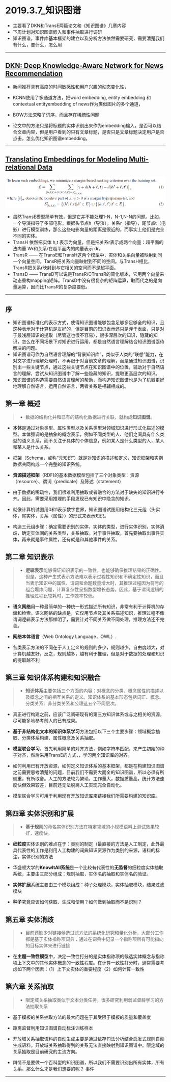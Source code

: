 ﻿# 2019.3.7_知识图谱

* 主要看了DKN和TransE两篇论文和《知识图谱》几章内容
* 下周计划对知识图谱嵌入和事件抽取进行调研
* 知识图谱，事件库基本框架的建立以及分析方法依然需要研究，需要清楚我们有什么，要什么，怎么用


---
## [DKN: Deep Knowledge-Aware Network for News Recommendation](https://arxiv.org/pdf/1801.08284v1.pdf)

* 新闻推荐具有高度的时间敏感性和用户兴趣的动态变化性，
* KCNN使用了多通道方法，把word embedding, entity embedding 和 contextual entityembedding of news作为类似图片的多个通道， 
* BOW方法忽略了词序，而且存在稀疏性问题

* 论文中的方法只是将标题的实体识别出来作为embedding输入，是否可以结合文章内容，但是用户看到的只有文章标题，是否只是文章标题决定用户是否点击，怎么优化知识图谱embedding，

---
## [Translating Embeddings for Modeling Multi-relational Data](https://www.utc.fr/~bordesan/dokuwiki/_media/en/transe_nips13.pdf)

![](https://github.com/qiuxingfa/picture_/blob/master/2019/e28231c59130a3e2f27094c0bacf12c.png)<br>

* 虽然TransE模型简单有效，但是它并不能处理1-N，N-1,N-N的问题。比如，一个导演指导了多部电影，根据头节点h（导演），关系r（指导），尾节点t（电影）进行模型训练，那么这些电影向量的距离是很近的，而事实上他们是完全不同的实体。 
* TransH 依然把实体 h,t 表示为向量，但是把关系r表示成两个向量：超平面的法向量 Wr和关系r在超平面内的向量表示 dr。
* TransR —— 在TransE和TransH这两个模型中，实体和关系向量被映射到同一个向量空间。TansR把关系向量映射到不同的空间。与TransH相比，TransR把关系r映射到与它相关的空间而不是超平面。
* TransD —— TransD可以说是TransR/CTransR的简化版本，它用两个向量来动态重构mapping矩阵。TransD中没有很复杂的矩阵运算，取而代之的是向量运算，因而比TransR的复杂度要低。

---
## 序
* 知识图谱标准化的表示方式，使得知识图谱能够包含足够多足够全的知识，且这种表示对于计算机是友好的，但是目前的知识表示还只是浮于表面，只是对于最浅层知识的提取（尽管这也很不容易），很多深层次的知识，隐藏的知识，怎么在不同场景下对知识进行运用，都是自然语言理解结合知识图谱亟待解决的问题。
* 知识图谱可作为自然语言理解的“背景知识库”，类似于人类的“联想”能力，在对文字进行理解处理时，不再限于对当前文章的理解，而是通过知识图谱，识别出一些关键节点，通过这些关键节点在知识图谱中的位置，辅助对于自然语言的理解，尝试从知识图谱中了解一些隐藏的知识，提取更高层次的知识。
* 知识图谱的构造需要自然语言理解的帮助，而构造知识图谱也是为了机器更好地理解自然语言，运用自然语言，两者关系是相辅相成的。

## 第一章 概述
> * 数据的结构化并和已有的结构化数据进行关联，就构成**知识图谱**。
* **本体**是通过对象类型、属性类型以及关系类型对领域知识进行形式化描述的模型。本体强调的是抽象的概念表示，例如不同类型的人、他们之间具有什么类型的语义关系，而不关注于具体的个体信息，例如某人是什么类型的人，某人和某人是什么关系。
* 框架（Schema，或称“元知识”）就是对知识的描述和定义，知识框架和实例数据共同构成一个完整的知识系统。
* **资源描述框架**（RDF)的基本数据模型包括了三个对象类型：资源（resource）、谓词（predicate）及陈述（statement）
* 由于数据的稀疏性，我们很难利用抽取或者融合的方法对于缺失的知识进行补齐。因此，需要采用推理的手段发现已有知识中隐含的知识。

* 就像计算机试图用0和1表示数字世界，知识图谱试图用结构化三元组（头实体，尾实体，关系（属性））的形式来表示知识。
* 构造三元组步骤：确定需要识别的实体，实体的类型，进行实体识别，实体消歧，确定实体间的关系类型，关系抽取。对于事件抽取，首先要抽取出事件实体，再来就是事件属性，还有就是和其他事件的关系。

## 第二章 知识表示
> * **逻辑表示**能够保证知识表示的一致性，也能够确保推理结果的正确性。但是，这种产生式表示方法难以表示过程性知识和不确定性知识，而且当表示知识中的属性、谓词和命题数量增大时，其推理过程因为符号的组合爆炸问题，计算复杂性呈指数型增长态势。因此，基于谓词逻辑的推理过程比较耗时，工作效率较低。
* **语义网络**用一种最简单的一种统一形式描述所有知识，非常有利于计算机的存储和检索。语义网络的缺点是，它仅用节点及其关系描述知识，推理过程不像谓词逻辑表示方法那样明了，需要针对不同关系做不同处理，推理方法还不完善。
* **网络本体语言**（Web Ontology Language，OWL）.

* 各类表示方法的不同在于人工定义的规则的多少，规则越少，自由度越大，对计算机越友好，反之，规则越多，越有利于推理，但是对于数据的处理和知识的提取越不利

## 第三章 知识体系构建和知识融合

> * **知识体系**主要包括三个方面的内容：对概念的分类、概念属性的描述以及概念之间的相互关系的定义。知识体系的基本形态包括词汇、概念、分类关系、非分类关系和公理这五个不同层次。
* 真正进行构建之前，应该广泛调研现有的第三方知识体系或与之相关的资源，尽可能多地参考前人的已有成果。
* **基于非结构化文本的知识体系学习**方法包括以下三个主要步骤：领域概念抽取、分类体系构建、属性概念及关系抽取。
* **模型联合学习**，首先利用简单的对齐方法，例如字符串匹配，来产生初始的种子对齐，然后采用TransE的方式，，学习两个知识库的对齐。

* 如何利用已有开放资源，如何定义知识体系的基本框架，都是在构建知识图谱之前需要思考清楚的问题，目前我们不需要大而全的知识图谱，所以必须有所侧重，有所取舍。人工的方法较为繁琐，工作量大，数据质量高，统计方法速度快但效果较差，目前还无法脱离人工实现完全自动化。    
* 模型联合学习可用于利用现有开放知识库来链接我们所需要构建的知识库。

## 第四章 实体识别和扩展

> * **基于规则**的命名实体识别方法在特定领域的小规模语料上测试效果较好，速度快。
* **细粒度**实体识别的难点在于：类别的制定（最直接的方法是人工制定，此外最具代表性的工作是利用人工构建的词典知识资源作为类别的来源，语料的标注，实体识别的方法
* 华盛顿大学的**KnowItAll系统**是一个比较有代表性的**无监督**的细粒度实体抽取系统，主要由三部分组成：规则抽取，实体名的抽取和实体名的验证。
* **实体扩展**系统主要由三个模块组成：种子处理模块，实体抽取模块，结果过滤模块

* **种子**究竟应该如何获取、生成和使用？如何做到抽取而不是识别？

## 第五章 实体消歧
> * 目前还缺少对链接候选过滤方法的系统化研究和量化分析，大部分工作都是基于实体指称项词典：通过在词典中记录一个指称项所有可能指向的目标实体来进行链接
* 在**主题一致性模型**中，决定一致性打分的是实体指称项的候选实体概念与指称项上下文中的其他实体概念的一致性程度。在计算一致性打分时，通常需要考虑如下两个因素：（1）上下文实体的重要程度（2）如何计算一致性

## 第六章 关系抽取
> * 限定域关系抽取类似于文本分类任务，很多研究利用弱监督薛学习的方法抽取关系
* 基于模板的关系抽取方法的最大问题在于其受限于模板的质量和覆盖度
* 距离监督利用知识图谱自动标注训练样本
* 开放域关系抽取语料的自动生成主要是通过依存句法分析结合启发式规则自动生成语料。开放域关系抽取得到的关系无法直接映射到知识图谱中。限定域的关系抽取是目前研究的主流方向。

* 舆情不是要做一个百科型的知识图谱，所以我们不需要识别出所有实体，所有关系，那么什么才是我们想要的呢？ 事件

-----








